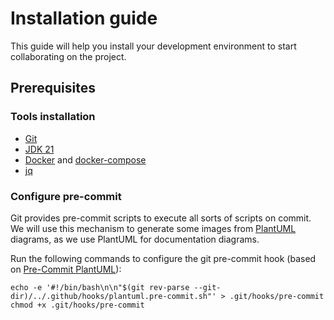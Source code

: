 # Installation guide

This guide will help you install your development environment to start collaborating on the project.

## Prerequisites

### Tools installation

* [Git](https://github.com/git-guides/install-git)
* [JDK 21](https://adoptium.net/fr/temurin/releases/)
* [Docker](https://www.docker.com/) and [docker-compose](https://docs.docker.com/compose/install/)
* [jq](https://jqlang.org/download/)

### Configure pre-commit

Git provides pre-commit scripts to execute all sorts of scripts on commit. We will use this mechanism to generate some
images from [PlantUML](https://plantuml.com/) diagrams, as we use PlantUML for documentation diagrams.

Run the following commands to configure the git pre-commit hook (based on [Pre-Commit PlantUML](https://github.com/weikangchia/pre-commit-hooks-plantuml)):

```shell
echo -e '#!/bin/bash\n\n"$(git rev-parse --git-dir)/../.github/hooks/plantuml.pre-commit.sh"' > .git/hooks/pre-commit
chmod +x .git/hooks/pre-commit
```
